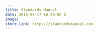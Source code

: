```yaml
---
title: Standards Manual
date: 2016-08-17 16:40:00 Z
image: 
store-link: https://standardsmanual.com
---
```


